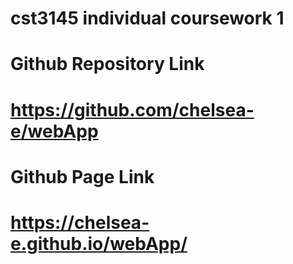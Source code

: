 # cst3145 individual coursework 1
# Github Repository Link
# https://github.com/chelsea-e/webApp
# Github Page Link
# https://chelsea-e.github.io/webApp/
